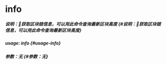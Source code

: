 # info

##### 说明：获取区块链信息，可以用此命令查询最新区块高度 {#说明：获取区块链信息，可以用此命令查询最新区块高度}

##### usage: info {#usage-info}

##### 参数：无 {#参数：无}



